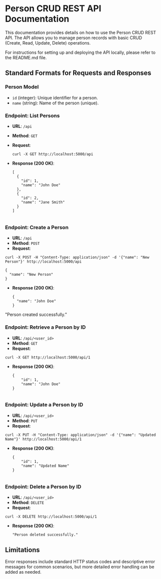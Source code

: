 # Person CRUD REST API Documentation

This documentation provides details on how to use the Person CRUD REST API. The API allows you to manage person records with basic CRUD (Create, Read, Update, Delete) operations.

For instructions for setting up and deploying the API locally, please refer to the README.md file.


## Standard Formats for Requests and Responses

### Person Model

- `id` (integer): Unique identifier for a person.
- `name` (string): Name of the person (unique).


### Endpoint: List Persons

- **URL**: `/api`
- **Method**: `GET`
- **Request**:

    ```curl -X GET http://localhost:5000/api```

- **Response (200 OK)**:

  ```
  [
    {
      "id": 1,
      "name": "John Doe"
    },
    {
      "id": 2,
      "name": "Jane Smith"
    }
  ]


### Endpoint: Create a Person

- **URL**: `/api`
- **Method**: `POST`
- **Request**:

```curl -X POST -H "Content-Type: application/json" -d '{"name": "New Person"}' http://localhost:5000/api```

```
{
  "name": "New Person"
}
```

- **Response (200 OK)**:

  ```
  {
    "name": "John Doe"
  }

 "Person created successfully."


### Endpoint: Retrieve a Person by ID

- **URL**: `/api/<user_id>`
- **Method**: `GET`
- **Request**:

```curl -X GET http://localhost:5000/api/1```

- **Response (200 OK)**:

  ```
  {
      "id": 1,
      "name": "John Doe"
  }


### Endpoint: Update a Person by ID

- **URL**: `/api/<user_id>`
- **Method**: `PUT`
- **Request**:

```curl -X PUT -H "Content-Type: application/json" -d '{"name": "Updated Name"}' http://localhost:5000/api/1```

- **Response (200 OK)**:

  ```
  {
      "id": 1,
      "name": "Updated Name"
  }


### Endpoint: Delete a Person by ID

- **URL**: `/api/<user_id>`
- **Method**: `DELETE`
- **Request**:

```curl -X DELETE http://localhost:5000/api/1```

- **Response (200 OK)**:
  
  ```"Person deleted successfully."```



## Limitations

Error responses include standard HTTP status codes and descriptive error messages for common scenarios, but more detailed error handling can be added as needed.
